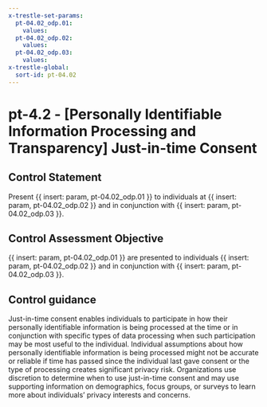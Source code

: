 ```yaml
---
x-trestle-set-params:
  pt-04.02_odp.01:
    values:
  pt-04.02_odp.02:
    values:
  pt-04.02_odp.03:
    values:
x-trestle-global:
  sort-id: pt-04.02
---
```


# pt-4.2 - \[Personally Identifiable Information Processing and Transparency\] Just-in-time Consent

## Control Statement

Present {{ insert: param, pt-04.02_odp.01 }} to individuals at {{ insert: param, pt-04.02_odp.02 }} and in conjunction with {{ insert: param, pt-04.02_odp.03 }}.

## Control Assessment Objective

{{ insert: param, pt-04.02_odp.01 }} are presented to individuals {{ insert: param, pt-04.02_odp.02 }} and in conjunction with {{ insert: param, pt-04.02_odp.03 }}.

## Control guidance

Just-in-time consent enables individuals to participate in how their personally identifiable information is being processed at the time or in conjunction with specific types of data processing when such participation may be most useful to the individual. Individual assumptions about how personally identifiable information is being processed might not be accurate or reliable if time has passed since the individual last gave consent or the type of processing creates significant privacy risk. Organizations use discretion to determine when to use just-in-time consent and may use supporting information on demographics, focus groups, or surveys to learn more about individuals’ privacy interests and concerns.
